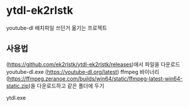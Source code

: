 # ytdl-ek2rlstk
youtube-dl 배치파일 쓰던거 옮기는 프로젝트

## 사용법
(https://github.com/ek2rlstk/ytdl-ek2rlstk/releases)에서 파일을 다운로드
youtube-dl.exe (https://youtube-dl.org/latest)
ffmpeg 바이너리 (https://ffmpeg.zeranoe.com/builds/win64/static/ffmpeg-latest-win64-static.zip)을 다운로드하고 같은 폴더에 두기

ytdl.exe
